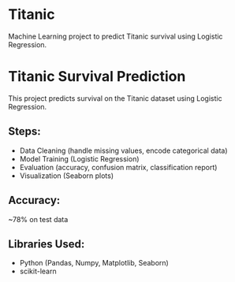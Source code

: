 # Titanic
Machine Learning project to predict Titanic survival using Logistic Regression.

# Titanic Survival Prediction

This project predicts survival on the Titanic dataset using Logistic Regression.

## Steps:
- Data Cleaning (handle missing values, encode categorical data)
- Model Training (Logistic Regression)
- Evaluation (accuracy, confusion matrix, classification report)
- Visualization (Seaborn plots)

## Accuracy:
~78% on test data

## Libraries Used:
- Python (Pandas, Numpy, Matplotlib, Seaborn)
- scikit-learn

